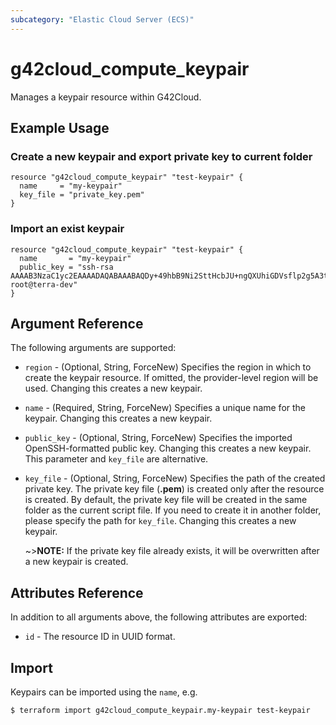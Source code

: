```yaml
---
subcategory: "Elastic Cloud Server (ECS)"
---
```


# g42cloud_compute_keypair

Manages a keypair resource within G42Cloud.

## Example Usage

### Create a new keypair and export private key to current folder

```hcl
resource "g42cloud_compute_keypair" "test-keypair" {
  name     = "my-keypair"
  key_file = "private_key.pem"
}
```

### Import an exist keypair

```hcl
resource "g42cloud_compute_keypair" "test-keypair" {
  name       = "my-keypair"
  public_key = "ssh-rsa AAAAB3NzaC1yc2EAAAADAQABAAABAQDy+49hbB9Ni2SttHcbJU+ngQXUhiGDVsflp2g5A3tPrBXq46kmm/nZv9JQqxlRzqtFi9eTI7OBvn2A34Y+KCfiIQwtgZQ9LF5ROKYsGkS2o9ewsX8Hghx1r0u5G3wvcwZWNctgEOapXMD0JEJZdNHCDSK8yr+btR4R8Ypg0uN+Zp0SyYX1iLif7saiBjz0zmRMmw5ctAskQZmCf/W5v/VH60fYPrBU8lJq5Pu+eizhou7nFFDxXofr2ySF8k/yuA9OnJdVF9Fbf85Z59CWNZBvcTMaAH2ALXFzPCFyCncTJtc/OVMRcxjUWU1dkBhOGQ/UnhHKcflmrtQn04eO8xDr root@terra-dev"
}
```

## Argument Reference

The following arguments are supported:

* `region` - (Optional, String, ForceNew) Specifies the region in which to create the keypair resource. If omitted, the
  provider-level region will be used. Changing this creates a new keypair.

* `name` - (Required, String, ForceNew) Specifies a unique name for the keypair. Changing this creates a new keypair.

* `public_key` - (Optional, String, ForceNew) Specifies the imported OpenSSH-formatted public key. Changing this creates
  a new keypair.
  This parameter and `key_file` are alternative.

* `key_file` - (Optional, String, ForceNew) Specifies the path of the created private key.
  The private key file (**.pem**) is created only after the resource is created.
  By default, the private key file will be created in the same folder as the current script file.
  If you need to create it in another folder, please specify the path for `key_file`.
  Changing this creates a new keypair.

  ~>**NOTE:** If the private key file already exists, it will be overwritten after a new keypair is created.

## Attributes Reference

In addition to all arguments above, the following attributes are exported:

* `id` - The resource ID in UUID format.

## Import

Keypairs can be imported using the `name`, e.g.

```
$ terraform import g42cloud_compute_keypair.my-keypair test-keypair
```
